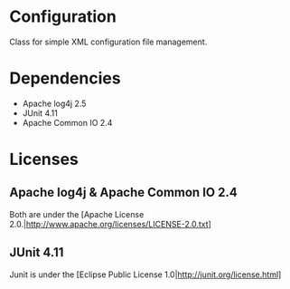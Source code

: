 # Configuration
Class for simple XML configuration file management.

# Dependencies
- Apache log4j 2.5
- JUnit 4.11
- Apache Common IO 2.4

# Licenses
## Apache log4j & Apache Common IO 2.4
Both are under the [Apache License 2.0.|http://www.apache.org/licenses/LICENSE-2.0.txt]

## JUnit 4.11
Junit is under the [Eclipse Public License 1.0|http://junit.org/license.html]
